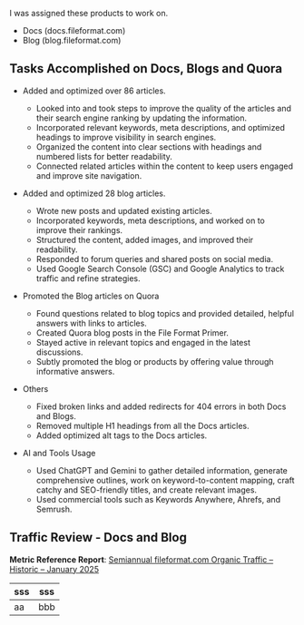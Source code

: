 
I was assigned these products to work on.

- Docs (docs.fileformat.com)
- Blog (blog.fileformat.com)

## Tasks Accomplished on Docs, Blogs and Quora

- Added and optimized over 86 articles.
   - Looked into and took steps to improve the quality of the articles and their search engine ranking by updating the information.
   - Incorporated relevant keywords, meta descriptions, and optimized headings to improve visibility in search engines.
   - Organized the content into clear sections with headings and numbered lists for better readability.
   - Connected related articles within the content to keep users engaged and improve site navigation.
- Added and optimized 28 blog articles.
  - Wrote new posts and updated existing articles.
  - Incorporated keywords, meta descriptions, and worked on to improve their rankings.
  - Structured the content, added images, and improved their readability.
  - Responded to forum queries and shared posts on social media.
  - Used Google Search Console (GSC) and Google Analytics to track traffic and refine strategies.

- Promoted the Blog articles on Quora
   - Found questions related to blog topics and provided detailed, helpful answers with links to articles.
   - Created Quora blog posts in the File Format Primer.
   - Stayed active in relevant topics and engaged in the latest discussions.
   - Subtly promoted the blog or products by offering value through informative answers.
- Others
   - Fixed broken links and added redirects for 404 errors in both Docs and Blogs.
   - Removed multiple H1 headings from all the Docs articles.
   - Added optimized alt tags to the Docs articles.
- AI and Tools Usage
   - Used ChatGPT and Gemini to gather detailed information, generate comprehensive outlines, work on keyword-to-content mapping, craft catchy and SEO-friendly titles, and create relevant images.
   - Used commercial tools such as Keywords Anywhere, Ahrefs, and Semrush.

## Traffic Review - Docs and Blog

**Metric Reference Report**: [Semiannual fileformat.com Organic Traffic – Historic – January 2025](https://indieorganicmetrics.wordpress.com/2025/01/03/semiannual-fileformat-com-organic-traffic-historic-january-2025/)

|sss|sss|
|---|---|
|aa|bbb|



